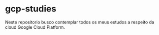 # gcp-studies
Neste repositorio busco contemplar todos os meus estudos a respeito da cloud Google Cloud Platform.
